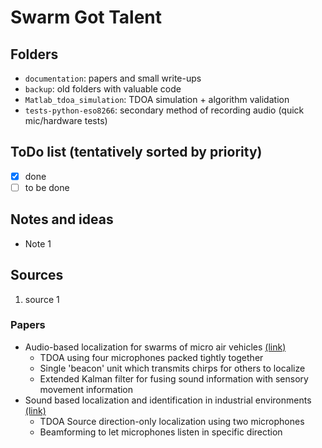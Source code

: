 # Swarm Got Talent

## Folders

- `documentation`: papers and small write-ups
- `backup`: old folders with valuable code
- `Matlab_tdoa_simulation`: TDOA simulation + algorithm validation
- `tests-python-eso8266`: secondary method of recording audio (quick mic/hardware tests)

## ToDo list (tentatively sorted by priority)
- [x] done
- [ ] to be done

## Notes and ideas
- Note 1

## Sources
1. source 1

### Papers

- Audio-based localization for swarms of micro air vehicles [(link)](https://ieeexplore.ieee.org/document/6907551)
  - TDOA using four microphones packed tightly together
  - Single 'beacon' unit which transmits chirps for others to localize
  - Extended Kalman filter for fusing sound information with sensory movement information
- Sound based localization and identification in industrial environments [(link)](https://ieeexplore.ieee.org/abstract/document/8217063)
  - TDOA Source direction-only localization using two microphones
  - Beamforming to let microphones listen in specific direction
